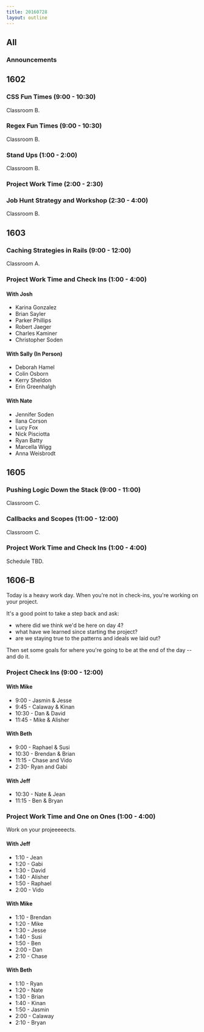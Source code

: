 ```yaml
---
title: 20160728
layout: outline
---
```


## All

### Announcements

## 1602

### CSS Fun Times (9:00 - 10:30)

Classroom B.

### Regex Fun Times (9:00 - 10:30)

Classroom B.

### Stand Ups (1:00 - 2:00)

Classroom B.

### Project Work Time (2:00 - 2:30)

### Job Hunt Strategy and Workshop (2:30 - 4:00)

Classroom B.


## 1603

### Caching Strategies in Rails (9:00 - 12:00)

Classroom A.

### Project Work Time and Check Ins (1:00 - 4:00)

#### With Josh

* Karina Gonzalez
* Brian Sayler
* Parker Phillips
* Robert Jaeger
* Charles Kaminer
* Christopher Soden

#### With Sally (In Person)

* Deborah Hamel
* Colin Osborn
* Kerry Sheldon
* Erin Greenhalgh

#### With Nate

* Jennifer Soden
* Ilana Corson
* Lucy Fox
* Nick Pisciotta
* Ryan Batty
* Marcella Wigg
* Anna Weisbrodt


## 1605

### Pushing Logic Down the Stack (9:00 - 11:00)

Classroom C.

### Callbacks and Scopes (11:00 - 12:00)

Classroom C.

### Project Work Time and Check Ins (1:00 - 4:00)

Schedule TBD.


## 1606-B

Today is a heavy work day. When you're not in check-ins, you're working on your
project.

It's a good point to take a step back and ask:

* where did we think we'd be here on day 4?
* what have we learned since starting the project?
* are we staying true to the patterns and ideals we laid out?

Then set some goals for where you're going to be at the end of the day -- and do it.

### Project Check Ins (9:00 - 12:00)

#### With Mike
* 9:00 - Jasmin & Jesse
* 9:45 - Calaway & Kinan
* 10:30 - Dan & David
* 11:45 -  Mike & Alisher

#### With Beth
* 9:00  - Raphael & Susi
* 10:30 - Brendan & Brian
* 11:15 - Chase and Vido
* 2:30-  Ryan and Gabi

#### With Jeff
* 10:30 - Nate & Jean
* 11:15 - Ben & Bryan

### Project Work Time and One on Ones (1:00 - 4:00)

Work on your projeeeeects.

#### With Jeff

* 1:10 - Jean
* 1:20 - Gabi
* 1:30 - David
* 1:40 - Alisher
* 1:50 - Raphael
* 2:00 - Vido

#### With Mike

* 1:10 - Brendan
* 1:20 - Mike
* 1:30 - Jesse
* 1:40 - Susi
* 1:50 - Ben
* 2:00 - Dan
* 2:10 - Chase

#### With Beth

* 1:10 - Ryan
* 1:20 - Nate
* 1:30 - Brian
* 1:40 - Kinan
* 1:50 - Jasmin
* 2:00 - Calaway
* 2:10 - Bryan
